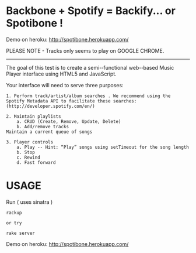 Backbone + Spotify = Backify... or Spotibone !
==============================================

Demo on heroku: http://spotibone.herokuapp.com/

PLEASE NOTE - Tracks only seems to play on GOOGLE CHROME.

***

The goal of this test is to create a semi-­‐functional web-­‐based Music Player interface using HTML5 and JavaScript.

Your interface will need to serve three purposes:

	1. Perform track/artist/album searches . We recommend using the Spotify Metadata API to facilitate these searches: (http://developer.spotify.com/en/)

	2. Maintain playlists 
		a. CRUD (Create, Remove, Update, Delete) 
		b. Add/remove tracks 
	Maintain a current queue of songs 

	3. Player controls 
		a. Play -­‐ Hint: “Play” songs using setTimeout for the song length 
		b. Stop 
		c. Rewind 
		d. Fast forward

USAGE
=====

Run ( uses sinatra )


    rackup

    or try

    rake server


Demo on heroku: http://spotibone.herokuapp.com/
